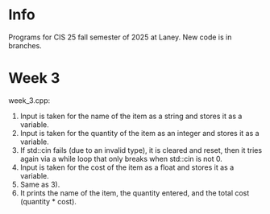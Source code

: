 # Info

Programs for CIS 25 fall semester of 2025 at Laney. New code is in branches.

# Week 3

week_3.cpp:
1) Input is taken for the name of the item as a string and stores it as a variable.
2) Input is taken for the quantity of the item as an integer and stores it as a variable.
3) If std::cin fails (due to an invalid type), it is cleared and reset, then it tries again via a while loop that only breaks when std::cin is not 0.
4) Input is taken for the cost of the item as a float and stores it as a variable.
5) Same as 3).
6) It prints the name of the item, the quantity entered, and the total cost (quantity * cost).
